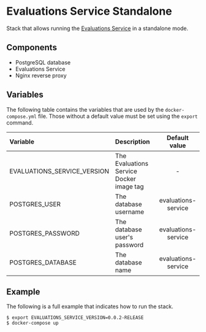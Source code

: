 # Evaluations Service Standalone

Stack that allows running the [Evaluations Service](https://github.com/coding-eval-platform/evaluations-service) in a standalone mode.

## Components

- PostgreSQL database
- Evaluations Service
- Nginx reverse proxy

## Variables

The following table contains the variables that are used by the ```docker-compose.yml``` file.
Those without a default value must be set using the ```export``` command.


| Variable                      | Description                               | Default value         |
|:------------------------------|:------------------------------------------|:---------------------:|
| EVALUATIONS_SERVICE_VERSION   | The Evaluations Service Docker image tag  | -                     |
| POSTGRES_USER                 | The database username                     | evaluations-service   |
| POSTGRES_PASSWORD             | The database user's password              | evaluations-service   |
| POSTGRES_DATABASE             | The database name                         | evaluations-service   |


## Example

The following is a full example that indicates how to run the stack.

```
$ export EVALUATIONS_SERVICE_VERSION=0.0.2-RELEASE
$ docker-compose up
```